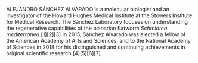 ALEJANDRO SÁNCHEZ ALVARADO is a molecular biologist and an investigator of the Howard Hughes Medical Institute at the Stowers Institute for Medical Research. The Sánchez Laboratory focuses on understanding the regenerative capabilities of the planarian flatworm _Schmidtea mediterranea._[1][2][3] In 2015, Sánchez Alvarado was elected a fellow of the American Academy of Arts and Sciences, and to the National Academy of Sciences in 2018 for his distinguished and continuing achievements in original scientific research.[4][5][6][7]

